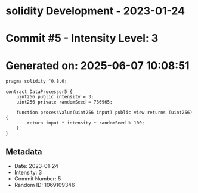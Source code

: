 ﻿# solidity Development - 2023-01-24
# Commit #5 - Intensity Level: 3
# Generated on: 2025-06-07 10:08:51
```solidity
pragma solidity ^0.8.0;

contract DataProcessor5 {
    uint256 public intensity = 3;
    uint256 private randomSeed = 736965;

    function processValue(uint256 input) public view returns (uint256) {
        return input * intensity + randomSeed % 100;
    }
}
```
## Metadata
- Date: 2023-01-24
- Intensity: 3
- Commit Number: 5
- Random ID: 1069109346

